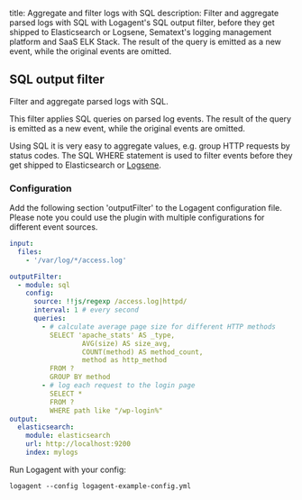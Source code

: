 title: Aggregate and filter logs with SQL
description: Filter and aggregate parsed logs with SQL with Logagent's SQL output filter, before they get shipped to Elasticsearch or Logsene, Sematext's logging management platform and SaaS ELK Stack. The result of the query is emitted as a new event, while the original events are omitted.

## SQL output filter
Filter and aggregate parsed logs with SQL.

This filter applies SQL queries on parsed log events. The result of the query is emitted as a new event, while the original events are omitted. 

Using SQL it is very easy to aggregate values, e.g. group HTTP requests by status codes. The SQL WHERE statement is used to filter events before they get shipped to Elasticsearch or [Logsene](https://sematext.com/logsene). 


### Configuration 

Add the following section 'outputFilter' to the Logagent configuration file. Please note you could use the plugin with multiple configurations for different event sources. 

```yaml
input: 
  files:
    - '/var/log/*/access.log'

outputFilter:
  - module: sql
    config:
      source: !!js/regexp /access.log|httpd/
      interval: 1 # every second
      queries:
        - # calculate average page size for different HTTP methods
          SELECT 'apache_stats' AS _type, 
                  AVG(size) AS size_avg, 
                  COUNT(method) AS method_count, 
                  method as http_method
          FROM ? 
          GROUP BY method
        - # log each request to the login page 
          SELECT * 
          FROM ? 
          WHERE path like "/wp-login%" 
output:
  elasticsearch:
    module: elasticsearch
    url: http://localhost:9200
    index: mylogs
```

Run Logagent with your config: 
```
logagent --config logagent-example-config.yml 
```
